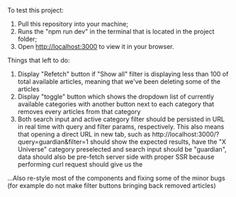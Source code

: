 To test this project:
1. Pull this repository into your machine;
2. Runs the "npm run dev" in the terminal that is located in the project folder;
3. Open [http://localhost:3000](http://localhost:3000) to view it in your browser.

Things that left to do: 
1.  Display "Refetch" button if "Show all" filter is displaying less than 100 of total available articles,
meaning that we've been deleting some of the articles
2. Display "toggle" button which shows the dropdown list of currently available categories with
another button next to each category that removes every articles from that category
3. Both search input and active category filter should be persisted in URL in real time with query
and filter params, respectively. This also means that opening a direct URL in new tab, such as
http://localhost:3000/?query=guardian&filter=1 should show the expected results, have
the "X Universe" category preselected and search input should be "guardian", data should also
be pre-fetch server side with proper SSR because performing curl request should give us the

...Also re-style most of the components and fixing some of the minor bugs (for example do not make filter buttons bringing back removed articles)